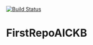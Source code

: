 [![Build Status](https://travis-ci.com/AqsaIftikhar25/FirstRepoAICKB.svg?branch=master)](https://travis-ci.com/AqsaIftikhar25/FirstRepoAICKB)
# FirstRepoAICKB
